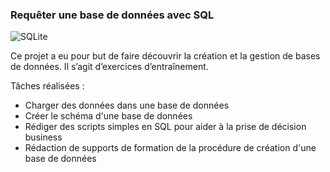 ### Requêter une base de données avec SQL
![SQLite](https://skillicons.dev/icons?i=sqlite)

Ce projet a eu pour but de faire découvrir la création et la gestion de bases de données. Il s’agit d’exercices d’entraînement.

Tâches réalisées :
- Charger des données dans une base de données
- Créer le schéma d'une base de données
- Rédiger des scripts simples en SQL pour aider à la prise de décision business
- Rédaction de supports de formation de la procédure de création d'une base de données